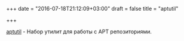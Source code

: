 +++
date = "2016-07-18T21:12:09+03:00"
draft = false
title = "aptutil"

+++

<p><a href="https://github.com/cybozu-go/aptutil">aptutil</a>&nbsp;- Набор утилит для работы с APT репозиториями.</p>

